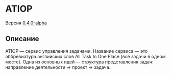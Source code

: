 # ATIOP
Версия [0.4.0-alpha](https://github.com/mccrush/atiop/releases)

## Описание
ATIOP — сервис управления задачами. Название сервиса — это аббревиатура английских слов All Task In One Place (все задачи в одном месте). Одна из основных идей — структура представления задач: направление деятельности ⇒ проект ⇒ задача.

